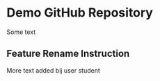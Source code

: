 # Demo GitHub Repository

Some text

## Feature Rename Instruction

More text added bij user student
